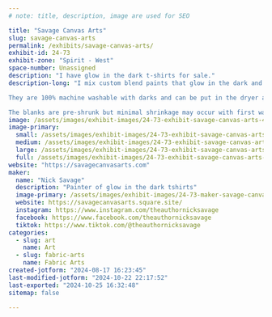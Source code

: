 ```yaml
---
# note: title, description, image are used for SEO

title: "Savage Canvas Arts"
slug: savage-canvas-arts
permalink: /exhibits/savage-canvas-arts/
exhibit-id: 24-73
exhibit-zone: "Spirit - West"
space-number: Unassigned
description: "I have glow in the dark t-shirts for sale."
description-long: "I mix custom blend paints that glow in the dark and paint t-shirts. The glow will not be ruined with washing. The paints are both glow in the dark and black light compatible. 

They are 100% machine washable with darks and can be put in the dryer as well.

The blanks are pre-shrunk but minimal shrinkage may occur with first wash and dry. . "
image: /assets/images/exhibit-images/24-73-exhibit-savage-canvas-arts-43-324856890-1079308796253610-942721701091998816-n-2669-large.jpg
image-primary: 
  small: /assets/images/exhibit-images/24-73-exhibit-savage-canvas-arts-43-324856890-1079308796253610-942721701091998816-n-2669-small.jpg
  medium: /assets/images/exhibit-images/24-73-exhibit-savage-canvas-arts-43-324856890-1079308796253610-942721701091998816-n-2669-medium.jpg
  large: /assets/images/exhibit-images/24-73-exhibit-savage-canvas-arts-43-324856890-1079308796253610-942721701091998816-n-2669-large.jpg
  full: /assets/images/exhibit-images/24-73-exhibit-savage-canvas-arts-43-324856890-1079308796253610-942721701091998816-n-2669-full.jpg
website: "https://savagecanvasarts.com"
maker: 
  name: "Nick Savage"
  description: "Painter of glow in the dark tshirts"
  image-primary: /assets/images/exhibit-images/24-73-maker-savage-canvas-arts-324856890-1079308796253610-942721701091998816-n-medium.jpg
  website: https://savagecanvasarts.square.site/
  instagram: https://www.instagram.com/theauthornicksavage
  facebook: https://www.facebook.com/theauthornicksavage
  tiktok: https://www.tiktok.com/@theauthornicksavage
categories: 
  - slug: art
    name: Art
  - slug: fabric-arts
    name: Fabric Arts
created-jotform: "2024-08-17 16:23:45"
last-modified-jotform: "2024-10-22 22:17:52"
last-exported: "2024-10-25 16:32:48"
sitemap: false

---
```

